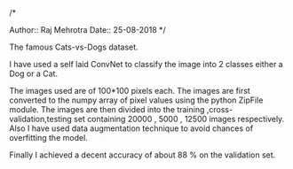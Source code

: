 /*

Author:: Raj Mehrotra
Date:: 25-08-2018
*/
 
The famous Cats-vs-Dogs dataset. 

I have used a self laid ConvNet to classify the image into 2 classes either a Dog or a Cat. 

The images used are of 100*100 pixels each. The images are first converted to the numpy array of pixel values using the python ZipFile module. The images are then divided into the training ,cross-validation,testing set containing 20000 , 5000 , 12500 images respectively. Also I have used data augmentation technique to avoid chances of overfitting the model.

Finally I achieved a decent accuracy of about 88 % on the validation set.
